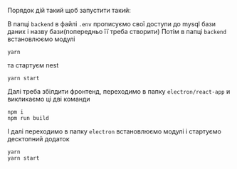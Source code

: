Порядок дій такий щоб запустити такий:

В папці ```backend``` в файлі ```.env``` прописуємо свої доступи до mysql бази даних і назву бази(попередньо її треба створити)
Потім в папці ```backend``` встановлюємо модулі

```
yarn
```

та стартуєм nest

```
yarn start
```

Далі треба збілдити фронтенд, переходимо в папку ```electron/react-app``` и викликаємо ці дві команди

```
npm i
npm run build
```

І далі переходимо в папку ```electron``` встановлюємо модулі і стартуємо десктопний додаток

```
yarn
yarn start
```

